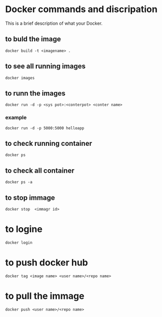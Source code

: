 
# Docker commands and discripation


This is a brief description of what your Docker.

## to buld the image

```
docker build -t <imagename> .
```

## to see all running images

```
docker images 
```

## to runn the images
```
docker run -d -p <sys pot>:<conterpot> <conter name>
```

### example
```
docker run -d -p 5000:5000 helloapp
```

## to check running container 
```
docker ps
```
## to check all container 
```
docker ps -a
```

## to stop immage
```
docker stop  <immagr id>
```
# to logine 
```
docker login
```

# to push docker hub
```
docker tag <image name> <user name>/<repo name>
```

# to pull the immage
```
docker push <user name>/<repo name>
```
